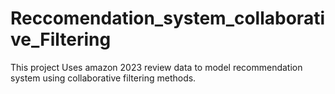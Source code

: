 # Reccomendation_system_collaborative_Filtering
This project Uses amazon 2023 review data to model recommendation system using collaborative filtering methods.
